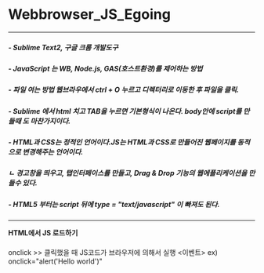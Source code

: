 # Webbrowser_JS_Egoing 
----------------------------------------------------------------------------------------------------------
##### - Sublime Text2, 구글 크롬 개발도구 
##### - JavaScript 는 WB, Node.js, GAS(호스트환경)를 제어하는 방법
##### - 파일 여는 방법 웹브라우에서 ctrl + O 누르고 디렉터리로 이동한 후 파일을 클릭.
##### - Sublime 에서 html 치고 TAB을 누르면 기본형식이 나온다. body안에 script를 만들때 도 마찬가지이다.
##### - HTML과 CSS는 정적인 언어이다.JS는 HTML과 CSS로 만들어진 웹페이지를 동적으로 변경해주는 언어이다. 
##### ㄴ 경고창을 띄우고, 탭인터페이스를 만들고, Drag & Drop 기능의 웹에플리케이션을 만들수 있다. 
##### - HTML5 부터는 script 뒤에 type = "text/javascript" 이 빠져도 된다.
-----------------------------------------------------------------------------------------------------------

**HTML에서 JS 로드하기**

#### <inline>
onclick >> 클릭했을 때 JS코드가 브라우저에 의해서 실행 <이벤트>
ex) onclick="alert('Hello world')"
     
#### <script>
 <script>
        var hw = document.getElementById('hw');
      
        hw.addEventListener('click', function(){          // 클릭을 했을때 함수를 실행한다. 
          
          alert('Hello world');
      
          })
  
 </script>
